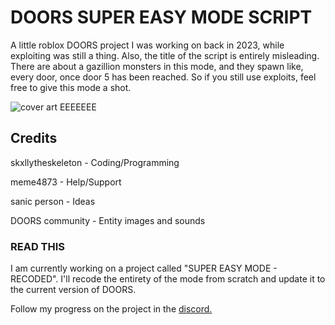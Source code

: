 # DOORS SUPER EASY MODE SCRIPT

A little roblox DOORS project I was working on back in 2023, while exploiting was still a thing.
Also, the title of the script is entirely misleading. There are about a gazillion monsters in this mode, and they spawn like, every door, once door 5 has been reached.
So if you still use exploits, feel free to give this mode a shot.

![cover art EEEEEEE](https://media.discordapp.net/attachments/1080299690328858655/1220879325805412462/image.png?ex=66108b7a&is=65fe167a&hm=99b932785cda2c4d2e711bcf34d38399a833be511a7951d315ea422d35ca8aaf&=&format=webp&quality=lossless&width=1202&height=676)

## Credits

skxllytheskeleton - Coding/Programming

meme4873 - Help/Support

sanic person - Ideas

DOORS community - Entity images and sounds

### READ THIS

I am currently working on a project called "SUPER EASY MODE - RECODED". I'll recode the entirety of the mode from scratch and update it to the current version of DOORS.

Follow my progress on the project in the
[discord.](https://discord.gg/MaNuzjVjV3)
